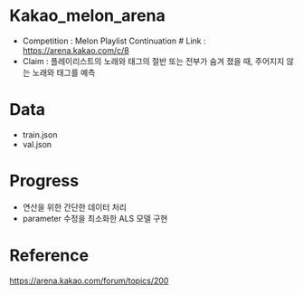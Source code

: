 # Kakao_melon_arena

- Competition : Melon Playlist Continuation # Link : https://arena.kakao.com/c/8
- Claim : 플레이리스트의 노래와 태그의 절반 또는 전부가 숨겨 졌을 때, 주어지지 않는 노래와 태그를 예측

# Data
- train.json
- val.json

# Progress

- 연산을 위한 간단한 데이터 처리
- parameter 수정을 최소화한 ALS 모델 구현

# Reference
https://arena.kakao.com/forum/topics/200
